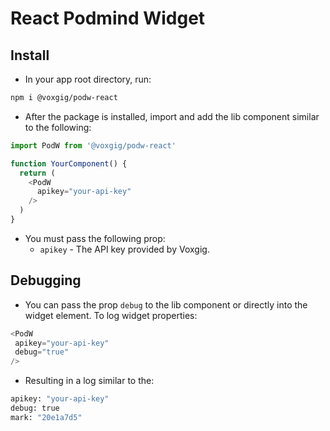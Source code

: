 # React Podmind Widget

## Install 
- In your app root directory, run:
```bash
npm i @voxgig/podw-react
```
- After the package is installed, import and add the lib component similar to the following:

```javascript
import PodW from '@voxgig/podw-react'

function YourComponent() {
  return (
    <PodW
      apikey="your-api-key"
    />
  )
}
```
- You must pass the following prop:
    - `apikey` - The API key provided by Voxgig.

## Debugging
- You can pass the prop `debug` to the lib component or directly into the widget element. To log widget properties:
```javascript
<PodW
 apikey="your-api-key"
 debug="true"
/>
```

- Resulting in a log similar to the:
```bash
apikey: "your-api-key"
debug: true
mark: "20e1a7d5"
```
